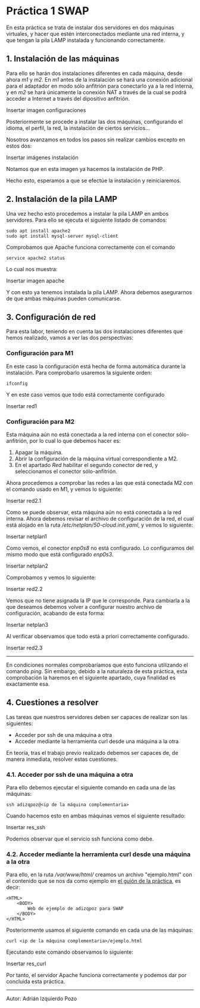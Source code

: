 # Práctica 1 SWAP

En esta práctica se trata de instalar dos servidores en dos máquinas virtuales, y hacer que estén interconectados mediante una red interna, y que tengan la pila LAMP instalada y funcionando correctamente.

## 1. Instalación de las máquinas

Para ello se harán dos instalaciones diferentes en cada máquina, desde ahora *m1* y *m2*. En *m1* antes de la instalación se hará una conexión adicional para el adaptador en modo sólo anfitrión para conectarlo ya a la red interna, y en *m2* se hará únicamente la conexión NAT a través de la cual se podrá acceder a Internet a través del dipositivo anfitrión.

Insertar imagen configuraciones

Posteriormente se procede a instalar las dos máquinas, configurando el idioma, el perfil, la red, la instalación de ciertos servicios...

Nosotros avanzamos en todos los pasos sin realizar cambios excepto en estos dos:

Insertar imágenes instalación

Notamos que en esta imagen ya hacemos la instalación de PHP.

Hecho esto, esperamos a que se efectúe la instalación y reiniciaremos.

## 2. Instalación de la pila LAMP

Una vez hecho esto procedemos a instalar la pila LAMP en ambos servidores. Para ello se ejecuta el siguiente listado de comandos:

~~~
sudo apt install apache2
sudo apt install mysql-server mysql-client
~~~

Comprobamos que Apache funciona correctamente con el comando 

~~~
service apache2 status
~~~

Lo cual nos muestra:

Insertar imagen apache

Y con esto ya tenemos instalada la pila LAMP. Ahora debemos asegurarnos de que ambas máquinas pueden comunicarse.

## 3. Configuración de red

Para esta labor, teniendo en cuenta las dos instalaciones diferentes que hemos realizado, vamos a ver las dos perspectivas:

### Configuración para M1

En este caso la configuración está hecha de forma automática durante la instalación. Para comprobarlo usaremos la siguiente orden:

~~~
ifconfig
~~~

Y en este caso vemos que todo está correctamente configurado

Insertar red1

### Configuración para M2

Esta máquina aún no está conectada a la red interna con el conector sólo-anfitrión, por lo cual lo que debemos hacer es:

1. Apagar la máquina.
2. Abrir la configuración de la máquina virtual correspondiente a M2.
3. En el apartado *Red* habilitar el segundo conector de red, y seleccionamos el conector sólo-anfitrión.

Ahora procedemos a comprobar las redes a las que está conectada M2 con el comando usado en M1, y vemos lo siguiente:

Insertar red2.1

Como se puede observar, esta máquina aún no está conectada a la red interna. Ahora debemos revisar el archivo de configuración de la red, el cual está alojado en la ruta */etc/netplan/50-cloud.init.yaml*, y vemos lo siguiente:

Insertar netplan1

Como vemos, el conector *enp0s8* no está configurado. Lo configuramos del mismo modo que está configurado *enp0s3*.

Insertar netplan2

Comprobamos y vemos lo siguiente:

Insertar red2.2

Vemos que no tiene asignada la IP que le corresponde. Para cambiarla a la que deseamos debemos volver a configurar nuestro archivo de configuración, acabando de esta forma:

Insertar netplan3

Al verificar observamos que todo está a priori correctamente configurado.

Insertar red2.3

***

En condiciones normales comprobaríamos que esto funciona utilizando el comando *ping*. Sin embargo, debido a la naturaleza de esta práctica, esta comprobación la haremos en el siguiente apartado, cuya finalidad es exactamente esa.

## 4. Cuestiones a resolver

Las tareas que nuestros servidores deben ser capaces de realizar son las siguientes:

- Acceder por ssh de una máquina a otra
- Acceder mediante la herramienta curl desde una máquina a la otra

En teoría, tras el trabajo previo realizado debemos ser capaces de, de manera inmediata, resolver estas cuestiones.

### 4.1. Acceder por ssh de una máquina a otra

Para ello debemos ejecutar el siguiente comando en cada una de las máquinas:

~~~
ssh adizqpoz@<ip de la máquina complementaria>
~~~

Cuando hacemos esto en ambas máquinas vemos el siguiente resultado:

Insertar res_ssh

Podemos observar que el servicio ssh funciona como debe.

### 4.2. Acceder mediante la herramienta curl desde una máquina a la otra

Para ello, en la ruta */var/www/html/* creamos un archivo "ejemplo.html" con el contenido que se nos da como ejemplo en [el guión de la práctica](https://pradogrado1920.ugr.es/pluginfile.php/441121/mod_resource/content/1/P1_guion.pdf), es decir:

~~~
<HTML>
    <BODY>
        Web de ejemplo de adizqpoz para SWAP
    </BODY>
</HTML>
~~~

Posteriormente usamos el siguiente comando en cada una de las máquinas:

~~~
curl <ip de la máquina complementaria>/ejemplo.html
~~~

Ejecutando este comando observamos lo siguiente:

Insertar res_curl

Por tanto, el servidor Apache funciona correctamente y podemos dar por concluida esta práctica.

***

Autor: Adrián Izquierdo Pozo
